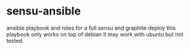 sensu-ansible
=============

ansible playbook and roles for a full sensu and graphite deploy
this playbook only works on top of debian
it may work with ubuntu but not tested.

